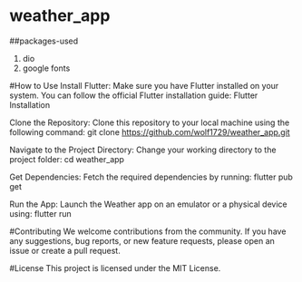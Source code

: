 # weather_app

##packages-used
1. dio
2. google fonts

#How to Use 
Install Flutter: Make sure you have Flutter installed on your system. You can follow the official Flutter installation guide: Flutter Installation

Clone the Repository: Clone this repository to your local machine using the following command: git clone https://github.com/wolf1729/weather_app.git

Navigate to the Project Directory: Change your working directory to the project folder: cd weather_app

Get Dependencies: Fetch the required dependencies by running: flutter pub get

Run the App: Launch the Weather app on an emulator or a physical device using: flutter run

#Contributing We welcome contributions from the community. If you have any suggestions, bug reports, or new feature requests, please open an issue or create a pull request.

#License This project is licensed under the MIT License.
